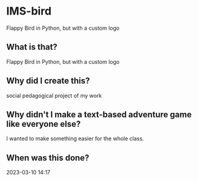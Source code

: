 # IMS-bird

Flappy Bird in Python, but with a custom logo
## What is that?
Flappy Bird in Python, but with a custom logo
## Why did I create this?
social pedagogical project of my work
## Why didn't I make a text-based adventure game like everyone else?
I wanted to make something easier for the whole class.
## When was this done?
2023-03-10 14:17
